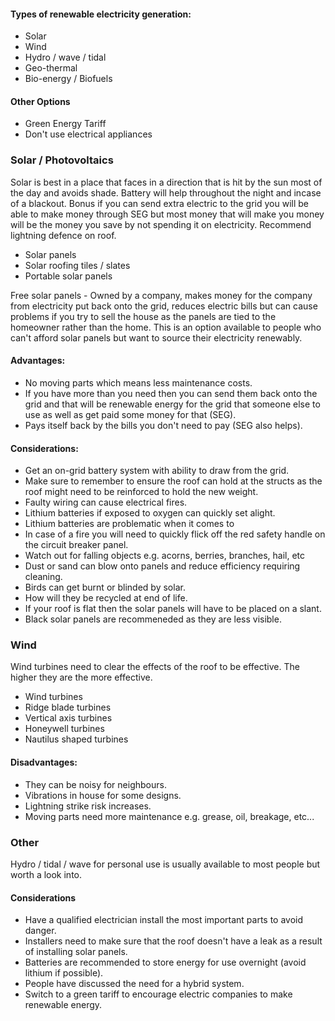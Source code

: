 #### Types of renewable electricity generation:
- Solar
- Wind
- Hydro / wave / tidal
- Geo-thermal
- Bio-energy / Biofuels

#### Other Options
- Green Energy Tariff
- Don't use electrical appliances

### Solar / Photovoltaics
Solar is best in a place that faces in a direction that is hit by the sun most of the day and avoids shade. Battery will help throughout the night and incase of a blackout. Bonus if you can send extra electric to the grid you will be able to make money through SEG but most money that will make you money will be the money you save by not spending it on electricity.
Recommend lightning defence on roof.

- Solar panels
- Solar roofing tiles / slates
- Portable solar panels

Free solar panels - Owned by a company, makes money for the company from electricity put back onto the grid, reduces electric bills but can cause problems if you try to sell the house as the panels are tied to the homeowner rather than the home. This is an option available to people who can't afford solar panels but want to source their electricity renewably.

#### Advantages:
- No moving parts which means less maintenance costs.
- If you have more than you need then you can send them back onto the grid and that will be renewable energy for the grid that someone else to use as well as get paid some money for that (SEG).
- Pays itself back by the bills you don't need to pay (SEG also helps).

#### Considerations:
- Get an on-grid battery system with ability to draw from the grid.
- Make sure to remember to ensure the roof can hold at the structs as the roof might need to be reinforced to hold the new weight.
- Faulty wiring can cause electrical fires.
- Lithium batteries if exposed to oxygen can quickly set alight.
- Lithium batteries are problematic when it comes to  
- In case of a fire you will need to quickly flick off the red safety handle on the circuit breaker panel.
- Watch out for falling objects e.g. acorns, berries, branches, hail, etc
- Dust or sand can blow onto panels and reduce efficiency requiring cleaning.
- Birds can get burnt or blinded by solar.
- How will they be recycled at end of life.
- If your roof is flat then the solar panels will have to be placed on a slant.
- Black solar panels are recommeneded as they are less visible.

### Wind
Wind turbines need to clear the effects of the roof to be effective. The higher they are the more effective. 

- Wind turbines
- Ridge blade turbines
- Vertical axis turbines
- Honeywell turbines
- Nautilus shaped turbines

#### Disadvantages:
- They can be noisy for neighbours.
- Vibrations in house for some designs.
- Lightning strike risk increases.
- Moving parts need more maintenance e.g. grease, oil, breakage, etc...

### Other
Hydro / tidal / wave for personal use is usually available to most people but worth a look into.

#### Considerations 
- Have a qualified electrician install the most important parts to avoid danger.
- Installers need to make sure that the roof doesn't have a leak as a result of installing solar panels.
- Batteries are recommended to store energy for use overnight (avoid lithium if possible).
- People have discussed the need for a hybrid system.
- Switch to a green tariff to encourage electric companies to make renewable energy.